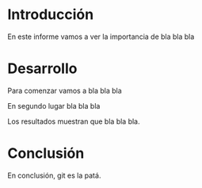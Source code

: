 # Introducción

En este informe vamos a ver la importancia de bla bla bla

# Desarrollo

Para comenzar vamos a bla bla bla

En segundo lugar bla bla bla

Los resultados muestran que bla bla bla.

# Conclusión

En conclusión, git es la patá.